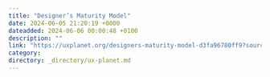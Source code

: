 ```yaml
---
title: "Designer’s Maturity Model"
date: 2024-06-05 21:20:19 +0000
dateadded: 2024-06-06 00:00:48 +0100
description: ""
link: "https://uxplanet.org/designers-maturity-model-d3fa96780ff9?source=rss----819cc2aaeee0---4"
category:
directory: _directory/ux-planet.md
---
```

